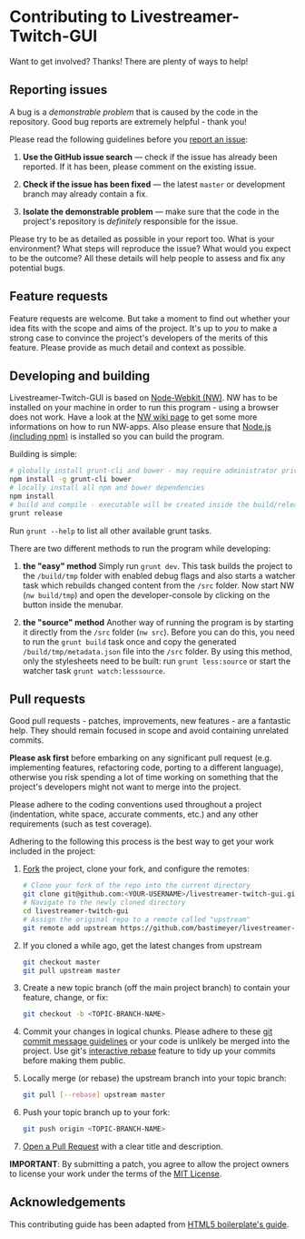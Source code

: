 # Contributing to Livestreamer-Twitch-GUI

Want to get involved? Thanks! There are plenty of ways to help!


## Reporting issues

A bug is a *demonstrable problem* that is caused by the code in the repository. Good bug reports are extremely helpful - thank you!

Please read the following guidelines before you [report an issue][issues]:

1. **Use the GitHub issue search** — check if the issue has already been reported. If it has been, please comment on the existing issue.

2. **Check if the issue has been fixed** — the latest `master` or development branch may already contain a fix.

3. **Isolate the demonstrable problem** — make sure that the code in the project's repository is *definitely* responsible for the issue.

Please try to be as detailed as possible in your report too. What is your environment? What steps will reproduce the issue? What would you expect to be the outcome? All these details will help people to assess and fix any potential bugs.


## Feature requests

Feature requests are welcome. But take a moment to find out whether your idea fits with the scope and aims of the project. It's up to *you* to make a strong case to convince the project's developers of the merits of this feature. Please provide as much detail and context as possible.


## Developing and building
Livestreamer-Twitch-GUI is based on [Node-Webkit (NW)][node-webkit]. NW has to be installed on your machine in order to run this program - using a browser does not work. Have a look at the [NW wiki page][nw-wiki] to get some more informations on how to run NW-apps. Also please ensure that [Node.js (including npm)][nodejs] is installed so you can build the program.

Building is simple:

```bash
# globally install grunt-cli and bower - may require administrator privileges
npm install -g grunt-cli bower
# locally install all npm and bower dependencies
npm install
# build and compile - executable will be created inside the build/releases folder
grunt release
```

Run `grunt --help` to list all other available grunt tasks.

There are two different methods to run the program while developing:

1. **the "easy" method**
   Simply run `grunt dev`. This task builds the project to the `/build/tmp` folder with enabled debug flags and also starts a watcher task which rebuilds changed content from the `/src` folder. Now start NW (`nw build/tmp`) and open the developer-console by clicking on the button inside the menubar.

2. **the "source" method**
   Another way of running the program is by starting it directly from the `/src` folder (`nw src`). Before you can do this, you need to run the `grunt build` task once and copy the generated `/build/tmp/metadata.json` file into the `/src` folder. By using this method, only the stylesheets need to be built: run `grunt less:source` or start the watcher task `grunt watch:lesssource`.


## Pull requests

Good pull requests - patches, improvements, new features - are a fantastic help. They should remain focused in scope and avoid containing unrelated commits.

**Please ask first** before embarking on any significant pull request (e.g. implementing features, refactoring code, porting to a different language), otherwise you risk spending a lot of time working on something that the project's developers might not want to merge into the project.

Please adhere to the coding conventions used throughout a project (indentation, white space, accurate comments, etc.) and any other requirements (such as test coverage).

Adhering to the following this process is the best way to get your work included in the project:

1. [Fork][howto-fork] the project, clone your fork, and configure the remotes:
   ```bash
   # Clone your fork of the repo into the current directory
   git clone git@github.com:<YOUR-USERNAME>/livestreamer-twitch-gui.git
   # Navigate to the newly cloned directory
   cd livestreamer-twitch-gui
   # Assign the original repo to a remote called "upstream"
   git remote add upstream https://github.com/bastimeyer/livestreamer-twitch-gui.git
   ```

2. If you cloned a while ago, get the latest changes from upstream
   ```bash
   git checkout master
   git pull upstream master
   ```

3. Create a new topic branch (off the main project branch) to contain your feature, change, or fix:
   ```bash
   git checkout -b <TOPIC-BRANCH-NAME>
   ```

4. Commit your changes in logical chunks. Please adhere to these [git commit message guidelines][howto-format-commits] or your code is unlikely be merged into the project. Use git's [interactive rebase][howto-rebase] feature to tidy up your commits before making them public.

5. Locally merge (or rebase) the upstream branch into your topic branch:
   ```bash
   git pull [--rebase] upstream master
   ```

6. Push your topic branch up to your fork:
   ```bash
   git push origin <TOPIC-BRANCH-NAME>
   ```

7. [Open a Pull Request][howto-open-pull-requests] with a clear title and description.

**IMPORTANT**: By submitting a patch, you agree to allow the project owners to license your work 
under the terms of the [MIT License][license].


## Acknowledgements

This contributing guide has been adapted from [HTML5 boilerplate's guide][ref-h5bp].


  [license]: https://github.com/bastimeyer/livestreamer-twitch-gui/blob/master/LICENSE
  [issues]: https://github.com/bastimeyer/livestreamer-twitch-gui/issues
  [howto-fork]: https://help.github.com/articles/fork-a-repo
  [howto-rebase]: https://help.github.com/articles/interactive-rebase
  [howto-format-commits]: http://tbaggery.com/2008/04/19/a-note-about-git-commit-messages.html
  [howto-open-pull-requests]: https://help.github.com/articles/using-pull-requests
  [node-webkit]: https://github.com/rogerwang/node-webkit
  [nw-wiki]: https://github.com/rogerwang/node-webkit/wiki
  [nodejs]: http://nodejs.org/
  [ref-h5bp]: https://github.com/h5bp/html5-boilerplate/blob/master/CONTRIBUTING.md
